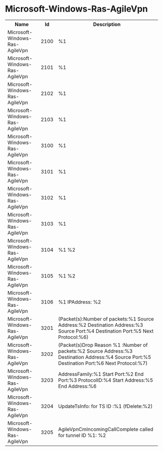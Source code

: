 # Microsoft-Windows-Ras-AgileVpn

<table>
<colgroup><col/><col/><col/></colgroup>
<tr><th>Name</th><th>Id</th><th>Description</th></tr>
<tr><td>Microsoft-Windows-Ras-AgileVpn</td><td>2100</td><td>%1</td></tr>
<tr><td>Microsoft-Windows-Ras-AgileVpn</td><td>2101</td><td>%1</td></tr>
<tr><td>Microsoft-Windows-Ras-AgileVpn</td><td>2102</td><td>%1</td></tr>
<tr><td>Microsoft-Windows-Ras-AgileVpn</td><td>2103</td><td>%1</td></tr>
<tr><td>Microsoft-Windows-Ras-AgileVpn</td><td>3100</td><td>%1</td></tr>
<tr><td>Microsoft-Windows-Ras-AgileVpn</td><td>3101</td><td>%1</td></tr>
<tr><td>Microsoft-Windows-Ras-AgileVpn</td><td>3102</td><td>%1</td></tr>
<tr><td>Microsoft-Windows-Ras-AgileVpn</td><td>3103</td><td>%1</td></tr>
<tr><td>Microsoft-Windows-Ras-AgileVpn</td><td>3104</td><td>%1 %2</td></tr>
<tr><td>Microsoft-Windows-Ras-AgileVpn</td><td>3105</td><td>%1 %2</td></tr>
<tr><td>Microsoft-Windows-Ras-AgileVpn</td><td>3106</td><td>%1 IPAddress: %2</td></tr>
<tr><td>Microsoft-Windows-Ras-AgileVpn</td><td>3201</td><td>(Packet(s):Number of packets:%1 Source Address:%2 Destination Address:%3 Source Port:%4 Destination Port:%5 Next Protocol:%6)</td></tr>
<tr><td>Microsoft-Windows-Ras-AgileVpn</td><td>3202</td><td>(Packet(s)Drop Reason %1 :Number of packets:%2 Source Address:%3 Destination Address:%4 Source Port:%5 Destination Port:%6 Next Protocol:%7)</td></tr>
<tr><td>Microsoft-Windows-Ras-AgileVpn</td><td>3203</td><td>AddressFamily:%1 Start Port:%2 End Port:%3 ProtocolID:%4 Start Address:%5 End Address:%6</td></tr>
<tr><td>Microsoft-Windows-Ras-AgileVpn</td><td>3204</td><td>UpdateTsInfo: for TS ID :%1 (fDelete:%2)</td></tr>
<tr><td>Microsoft-Windows-Ras-AgileVpn</td><td>3205</td><td>AgileVpnCmIncomingCallComplete called for tunnel ID %1: %2</td></tr>
</table>
